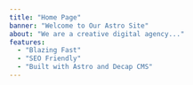 ```yaml
---
title: "Home Page"
banner: "Welcome to Our Astro Site"
about: "We are a creative digital agency..."
features:
  - "Blazing Fast"
  - "SEO Friendly"
  - "Built with Astro and Decap CMS"
---
```

